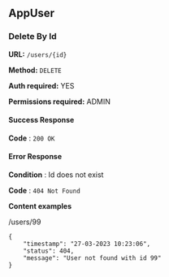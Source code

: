 ## AppUser

### Delete By Id

**URL:** `/users/{id}`

**Method:** `DELETE`

**Auth required:** YES

**Permissions required:** ADMIN

#### Success Response

**Code** : `200 OK`

#### Error Response

**Condition** : Id does not exist

**Code** : `404 Not Found`

**Content examples**

/users/99
```
{
    "timestamp": "27-03-2023 10:23:06",
    "status": 404,
    "message": "User not found with id 99"
}
```